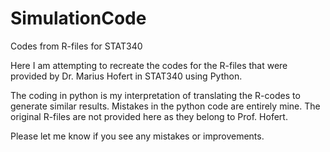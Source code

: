 # SimulationCode
Codes from R-files for STAT340

Here I am attempting to recreate the codes for the R-files that were provided by Dr. Marius Hofert in STAT340 using Python.

The coding in python is my interpretation of translating the R-codes to generate similar results. Mistakes in the python code are entirely mine. The original R-files are not provided here as they belong to Prof. Hofert.

Please let me know if you see any mistakes or improvements.
